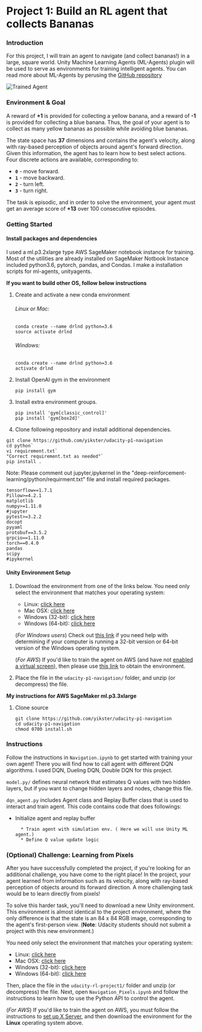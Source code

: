 [//]: # "Image References"

[image1]: https://user-images.githubusercontent.com/10624937/42135619-d90f2f28-7d12-11e8-8823-82b970a54d7e.gif "Trained Agent"

# Project 1: Build an RL agent that collects Bananas

### Introduction

For this project, I will train an agent to navigate (and collect bananas!) in a large, square world. Unity Machine Learning Agents (ML-Agents) plugin will be used to serve as environments for training intelligent agents. You can read more about ML-Agents by perusing the [GitHub repository](https://github.com/Unity-Technologies/ml-agents)



![Trained Agent][image1]

### Environment & Goal 

A reward of **+1** is provided for collecting a yellow banana, and a reward of **-1** is provided for collecting a blue banana.  Thus, the goal of your agent is to collect as many yellow bananas as possible while avoiding blue bananas.  

The state space has **37** dimensions and contains the agent's velocity, along with ray-based perception of objects around agent's forward direction.  Given this information, the agent has to learn how to best select actions.  Four discrete actions are available, corresponding to:
- **`0`** - move forward.
- **`1`** - move backward.
- **`2`** - turn left.
- **`3`** - turn right.

The task is episodic, and in order to solve the environment, your agent must get an average score of **+13** over 100 consecutive episodes.

### Getting Started

#### Install packages and dependencies

I used a ml.p3.2xlarge type AWS SageMaker notebook instance for training. Most of the utilities are already installed on SageMaker Notbook Instance included python3.6, pytorch, pandas, and Condas. I make a installation scripts for ml-agents, unityagents. 

**If you want to build other OS, follow below instructions**



1. Create and activate a new conda environment 

   ###### Linux or Mac:		

   ```
   conda create --name drlnd python=3.6
   source activate drlnd
   ```

   ###### Windows:

   ```
   conda create --name drlnd python=3.6
   activate drlnd
   ```

2. Install OpenAI gym in the environment

   ```
   pip install gym
   ```

3. Install extra environment groups. 

   ```
   pip install 'gym[classic_control]'
   pip install 'gym[box2d]'
   ```

4.  Clone following repository and install additional dependencies.

   ```
   git clone https://github.com/yikster/udacity-p1-navigation
   cd python`
   vi requirement.txt` 
   "Correct requirement.txt as needed"`
   pip install .
   ```

   Note: Please comment out jupyter,ipykernel in the "deep-reinforcement-learning/python/requirment.txt" file and install required packages. 

   ```
   tensorflow==1.7.1
   Pillow>=4.2.1
   matplotlib
   numpy>=1.11.0
   #jupyter
   pytest>=3.2.2
   docopt
   pyyaml
   protobuf==3.5.2
   grpcio==1.11.0
   torch==0.4.0
   pandas
   scipy
   #ipykernel
   ```

#### Unity Environment Setup 

1. Download the environment from one of the links below.  You need only select the environment that matches your operating system:
    - Linux: [click here](https://s3-us-west-1.amazonaws.com/udacity-drlnd/P1/Banana/Banana_Linux.zip)
    - Mac OSX: [click here](https://s3-us-west-1.amazonaws.com/udacity-drlnd/P1/Banana/Banana.app.zip)
    - Windows (32-bit): [click here](https://s3-us-west-1.amazonaws.com/udacity-drlnd/P1/Banana/Banana_Windows_x86.zip)
    - Windows (64-bit): [click here](https://s3-us-west-1.amazonaws.com/udacity-drlnd/P1/Banana/Banana_Windows_x86_64.zip)
    
    (_For Windows users_) Check out [this link](https://support.microsoft.com/en-us/help/827218/how-to-determine-whether-a-computer-is-running-a-32-bit-version-or-64) if you need help with determining if your computer is running a 32-bit version or 64-bit version of the Windows operating system.

    (_For AWS_) If you'd like to train the agent on AWS (and have not [enabled a virtual screen](https://github.com/Unity-Technologies/ml-agents/blob/master/docs/Training-on-Amazon-Web-Service.md)), then please use [this link](https://s3-us-west-1.amazonaws.com/udacity-drlnd/P1/Banana/Banana_Linux_NoVis.zip) to obtain the environment.

2. Place the file in the `udacity-p1-navigation/` folder, and unzip (or decompress) the file. 

    
**My instructions for AWS SageMaker ml.p3.3xlarge**
1. Clone source
   ```
   git clone https://github.com/yikster/udacity-p1-navigation
   cd udacity-p1-navigation
   chmod 0700 install.sh
   
   ```


### Instructions

Follow the instructions in `Navigation.ipynb` to get started with training your own agent!  There you will find how to call agent with different DQN algorithms. I used DQN, Dueling DQN, Double DQN for this project. 

`model.py/` defines neural network that estimates Q values with two hidden layers, but if you want to change hidden layers and nodes, change this file.

`dqn_agent.py` includes Agent class and Replay Buffer class that is used to interact and train agent. This code contains code that does followings:

* Initialize agent and replay buffer

		* Train agent with simulation env. ( Here we will use Unity ML agent.)
		* Define Q value update logic 

### (Optional) Challenge: Learning from Pixels

After you have successfully completed the project, if you're looking for an additional challenge, you have come to the right place!  In the project, your agent learned from information such as its velocity, along with ray-based perception of objects around its forward direction.  A more challenging task would be to learn directly from pixels!

To solve this harder task, you'll need to download a new Unity environment.  This environment is almost identical to the project environment, where the only difference is that the state is an 84 x 84 RGB image, corresponding to the agent's first-person view.  (**Note**: Udacity students should not submit a project with this new environment.)

You need only select the environment that matches your operating system:
- Linux: [click here](https://s3-us-west-1.amazonaws.com/udacity-drlnd/P1/Banana/VisualBanana_Linux.zip)
- Mac OSX: [click here](https://s3-us-west-1.amazonaws.com/udacity-drlnd/P1/Banana/VisualBanana.app.zip)
- Windows (32-bit): [click here](https://s3-us-west-1.amazonaws.com/udacity-drlnd/P1/Banana/VisualBanana_Windows_x86.zip)
- Windows (64-bit): [click here](https://s3-us-west-1.amazonaws.com/udacity-drlnd/P1/Banana/VisualBanana_Windows_x86_64.zip)

Then, place the file in the `udacity-rl-project1/` folder and unzip (or decompress) the file.  Next, open `Navigation_Pixels.ipynb` and follow the instructions to learn how to use the Python API to control the agent.

(_For AWS_) If you'd like to train the agent on AWS, you must follow the instructions to [set up X Server](https://github.com/Unity-Technologies/ml-agents/blob/master/docs/Training-on-Amazon-Web-Service.md), and then download the environment for the **Linux** operating system above.